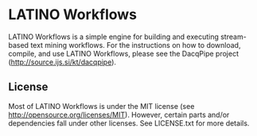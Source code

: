 LATINO Workflows
================

LATINO Workflows is a simple engine for building and executing stream-based text mining workflows. For the instructions on how to download, compile, and use LATINO Workflows, please see the DacqPipe project (http://source.ijs.si/kt/dacqpipe).

License
-------

Most of LATINO Workflows is under the MIT license (see http://opensource.org/licenses/MIT). However, certain parts and/or dependencies fall under other licenses. See LICENSE.txt for more details.